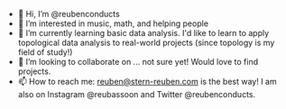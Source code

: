 - 👋 Hi, I’m @reubenconducts
- 👀 I’m interested in music, math, and helping people
- 🌱 I’m currently learning basic data analysis. I'd like to learn to apply topological data analysis to real-world projects (since topology is my field of study!)
- 💞️ I’m looking to collaborate on ... not sure yet! Would love to find projects.
- 📫 How to reach me: reuben@stern-reuben.com is the best way! I am also on Instagram @reubassoon and Twitter @reubenconducts.

<!---
reubenconducts/reubenconducts is a ✨ special ✨ repository because its `README.md` (this file) appears on your GitHub profile.
You can click the Preview link to take a look at your changes.
--->
